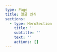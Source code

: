 ```yaml
---
type: Page
title: 얼굴 인식
sections:
  - type: HeroSection
    title: ''
    subtitle: ''
    text: ''
    actions: []
---
```

